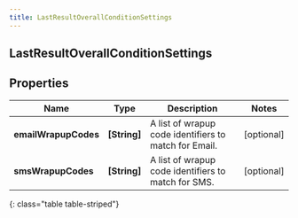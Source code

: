 ```yaml
---
title: LastResultOverallConditionSettings
---
```

## LastResultOverallConditionSettings

## Properties

|Name | Type | Description | Notes|
|------------ | ------------- | ------------- | -------------|
| **emailWrapupCodes** | **[String]** | A list of wrapup code identifiers to match for Email. | [optional] |
| **smsWrapupCodes** | **[String]** | A list of wrapup code identifiers to match for SMS. | [optional] |
{: class="table table-striped"}


